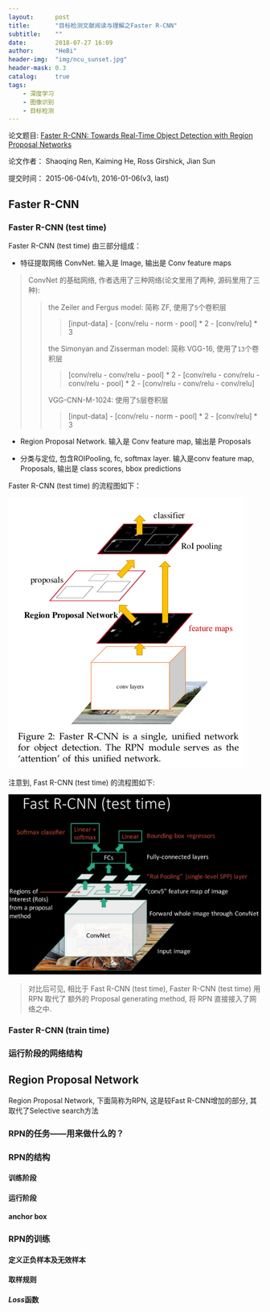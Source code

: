```yaml
---
layout:      post
title:       "目标检测文献阅读与理解之Faster R-CNN"
subtitle:    ""
date:        2018-07-27 16:09
author:      "HeBi"
header-img:  "img/ncu_sunset.jpg"
header-mask: 0.3
catalog:     true
tags:
    - 深度学习
    - 图像识别
    - 目标检测
---
```


论文题目: [Faster R-CNN: Towards Real-Time Object Detection with Region Proposal Networks](https://arxiv.org/abs/1506.01497)


论文作者： Shaoqing Ren, Kaiming He, Ross Girshick, Jian Sun

提交时间： 2015-06-04(v1), 2016-01-06(v3, last)
	
## Faster R-CNN

### Faster R-CNN (test time)

Faster R-CNN (test time) 由三部分组成：

- 特征提取网络 ConvNet. 输入是 Image, 输出是 Conv feature maps

> ConvNet 的基础网络, 作者选用了三种网络(论文里用了两种, 源码里用了三种):
>
> > the Zeiler and Fergus model: 简称 ZF, 使用了`5`个卷积层
> >
> > > [input-data] - [conv/relu - norm - pool] * 2 - [conv/relu] * 3
> >
> > the Simonyan and Zisserman model: 简称 VGG-16, 使用了`13`个卷积层
> >
> > > [conv/relu - conv/relu - pool] * 2 - [conv/relu - conv/relu - conv/relu - pool] * 2 - [conv/relu - conv/relu - conv/relu]
> > 
> > VGG-CNN-M-1024: 使用了`5`层卷积层
> >
> > > [input-data] - [conv/relu - norm - pool] * 2 - [conv/relu] * 3

- Region Proposal Network. 输入是 Conv feature map, 输出是 Proposals

- 分类与定位, 包含ROIPooling, fc, softmax layer. 输入是conv feature map, Proposals, 输出是 class scores, bbox predictions

Faster R-CNN (test time) 的流程图如下：

![image](/img/in-post/faster_r-cnn/faster_rcnn-architecture.png)

注意到, Fast R-CNN (test time) 的流程图如下:

![image](/img/in-post/fast-rcnn/fast_r-cnn_test-time.png)

> 对比后可见, 相比于 Fast R-CNN (test time), Faster R-CNN (test time) 用 RPN 取代了 额外的 Proposal generating method, 将 RPN 直接接入了网络之中. 

### Faster R-CNN (train time)




### 运行阶段的网络结构

## Region Proposal Network

Region Proposal Network, 下面简称为RPN, 这是较Fast R-CNN增加的部分, 其取代了Selective search方法

### RPN的任务——用来做什么的？


### RPN的结构

#### 训练阶段

#### 运行阶段

#### anchor box


### RPN的训练


#### 定义正负样本及无效样本


#### 取样规则


#### $Loss$函数



